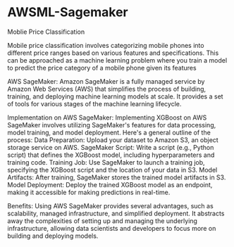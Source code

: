 # AWSML-Sagemaker

Moblie Price Classification 

Mobile price classification involves categorizing mobile phones into different price ranges based on various features and specifications.
This can be approached as a machine learning problem where you train a model to predict the price category of a mobile phone given its features

AWS SageMaker: Amazon SageMaker is a fully managed service by Amazon Web Services (AWS) that simplifies the process of building, training, and deploying machine learning models at scale. It provides a set of tools for various stages of the machine learning lifecycle.

Implementation on AWS SageMaker: Implementing XGBoost on AWS SageMaker involves utilizing SageMaker's features for data processing, model training, and model deployment. Here's a general outline of the process: Data Preparation: Upload your dataset to Amazon S3, an object storage service on AWS. SageMaker Script: Write a script (e.g., Python script) that defines the XGBoost model, including hyperparameters and training code. Training Job: Use SageMaker to launch a training job, specifying the XGBoost script and the location of your data in S3. Model Artifacts: After training, SageMaker stores the trained model artifacts in S3. Model Deployment: Deploy the trained XGBoost model as an endpoint, making it accessible for making predictions in real-time.

Benefits: Using AWS SageMaker provides several advantages, such as scalability, managed infrastructure, and simplified deployment. It abstracts away the complexities of setting up and managing the underlying infrastructure, allowing data scientists and developers to focus more on building and deploying models.
